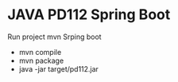 # JAVA PD112 Spring Boot

Run project mvn Srping boot
* mvn compile
* mvn package
* java -jar target/pd112.jar